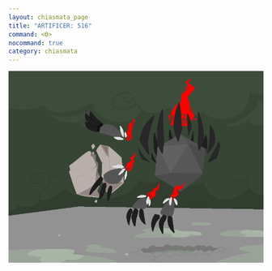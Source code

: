 ```yaml
---
layout: chiasmata_page
title: "ARTIFICER: 516"
command: <Θ>
nocommand: true
category: chiasmata
---
```


![516](/chiasmata/images/narrative/514.png)

